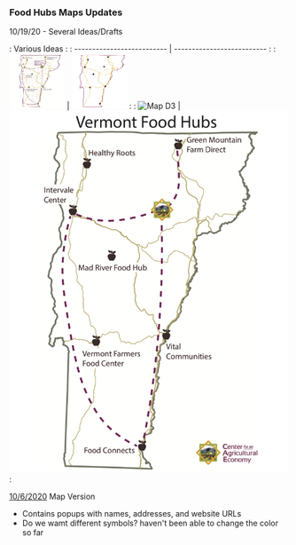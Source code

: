 ### Food Hubs Maps Updates

10/19/20 - Several Ideas/Drafts

:                        Various Ideas                    :
: -------------------------- | -------------------------- :
: <img src="cae_map_D1.png" width="100" height="100">  | <img src="cae_map_D2.pdf" width="100" height="100">  :
: ![Map D3](cae_map_D3.png)  | ![Map D4](cae_map_D4.png)  :





[10/6/2020](qgis2web_2020_10_05-14_53_10_802125/index.html) Map Version
- Contains popups with names, addresses, and website URLs
- Do we wamt different symbols? haven't been able to change the color so far
